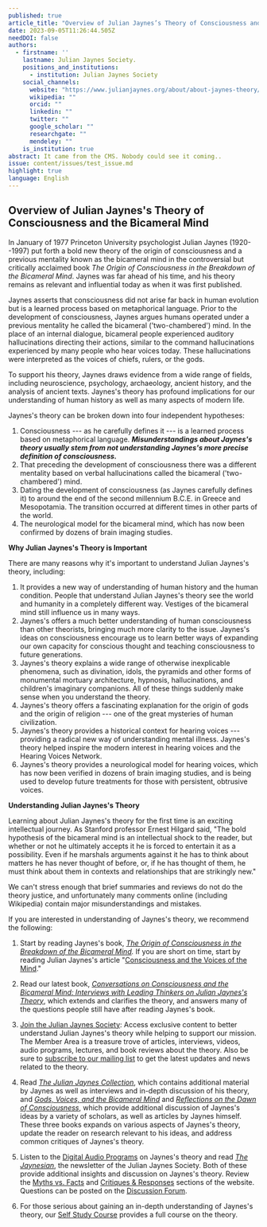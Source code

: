 ```yaml
---
published: true
article_title: "Overview of Julian Jaynes’s Theory of Consciousness and the Bicameral Mind "
date: 2023-09-05T11:26:44.505Z
needDOI: false
authors:
  - firstname: ''
    lastname: Julian Jaynes Society. 
    positions_and_institutions:
      - institution: Julian Jaynes Society
    social_channels:
      website: "https://www.julianjaynes.org/about/about-jaynes-theory/overview/"
      wikipedia: ""
      orcid: ""
      linkedin: ""
      twitter: ""
      google_scholar: ""
      researchgate: ""
      mendeley: ""
    is_institution: true
abstract: It came from the CMS. Nobody could see it coming..
issue: content/issues/test_issue.md
highlight: true
language: English
---
```


## Overview of Julian Jaynes's Theory of Consciousness and the Bicameral Mind

In January of 1977 Princeton University psychologist Julian Jaynes (1920--1997) put forth a bold new theory of the origin of consciousness and a previous mentality known as the bicameral mind in the controversial but critically acclaimed book *The Origin of Consciousness in the Breakdown of the Bicameral Mind*. Jaynes was far ahead of his time, and his theory remains as relevant and influential today as when it was first published.

Jaynes asserts that consciousness did not arise far back in human evolution but is a learned process based on metaphorical language. Prior to the development of consciousness, Jaynes argues humans operated under a previous mentality he called the bicameral ('two-chambered') mind. In the place of an internal dialogue, bicameral people experienced auditory hallucinations directing their actions, similar to the command hallucinations experienced by many people who hear voices today. These hallucinations were interpreted as the voices of chiefs, rulers, or the gods.

To support his theory, Jaynes draws evidence from a wide range of fields, including neuroscience, psychology, archaeology, ancient history, and the analysis of ancient texts. Jaynes's theory has profound implications for our understanding of human history as well as many aspects of modern life.

Jaynes's theory can be broken down into four independent hypotheses:

1.  Consciousness --- as he carefully defines it --- is a learned process based on metaphorical language. ***Misunderstandings about Jaynes's theory usually stem from not understanding Jaynes's more precise definition of consciousness.***
2.  That preceding the development of consciousness there was a different mentality based on verbal hallucinations called the bicameral ('two-chambered') mind.
3.  Dating the development of consciousness (as Jaynes carefully defines it) to around the end of the second millennium B.C.E. in Greece and Mesopotamia. The transition occurred at different times in other parts of the world.
4.  The neurological model for the bicameral mind, which has now been confirmed by dozens of brain imaging studies.

**Why Julian Jaynes's Theory is Important**

There are many reasons why it's important to understand Julian Jaynes's theory, including:

1.  It provides a new way of understanding of human history and the human condition. People that understand Julian Jaynes's theory see the world and humanity in a completely different way. Vestiges of the bicameral mind still influence us in many ways.
2.  Jaynes's offers a much better understanding of human consciousness than other theorists, bringing much more clarity to the issue. Jaynes's ideas on consciousness encourage us to learn better ways of expanding our own capacity for conscious thought and teaching consciousness to future generations.
3.  Jaynes's theory explains a wide range of otherwise inexplicable phenomena, such as divination, idols, the pyramids and other forms of monumental mortuary architecture, hypnosis, hallucinations, and children's imaginary companions. All of these things suddenly make sense when you understand the theory.
4.  Jaynes's theory offers a fascinating explanation for the origin of gods and the origin of religion --- one of the great mysteries of human civilization.
5.  Jaynes's theory provides a historical context for hearing voices --- providing a radical new way of understanding mental illness. Jaynes's theory helped inspire the modern interest in hearing voices and the Hearing Voices Network.
6.  Jaynes's theory provides a neurological model for hearing voices, which has now been verified in dozens of brain imaging studies, and is being used to develop future treatments for those with persistent, obtrusive voices.

**Understanding Julian Jaynes's Theory**

Learning about Julian Jaynes's theory for the first time is an exciting intellectual journey. As Stanford professor Ernest Hilgard said, "The bold hypothesis of the bicameral mind is an intellectual shock to the reader, but whether or not he ultimately accepts it he is forced to entertain it as a possibility. Even if he marshals arguments against it he has to think about matters he has never thought of before, or, if he has thought of them, he must think about them in contexts and relationships that are strikingly new."

We can't stress enough that brief summaries and reviews do not do the theory justice, and unfortunately many comments online (including Wikipedia) contain major misunderstandings and mistakes.

If you are interested in understanding of Jaynes's theory, we recommend the following:

  1.  Start by reading Jaynes's book, *[The Origin of Consciousness in the Breakdown of the Bicameral Mind](https://www.amazon.com/gp/product/0618057072/?tag=julianjaynessociety-20).* If you are short on time, start by reading Julian Jaynes's article "[Consciousness and the Voices of the Mind](https://www.julianjaynes.org/pdf/jaynes_consciousness-voices-mind.pdf)."

  2.  Read our latest book, *[Conversations on Consciousness and the Bicameral Mind: Interviews with Leading Thinkers on Julian Jaynes's Theory](https://www.julianjaynes.org/product/conversations-on-consciousness-and-the-bicameral-mind/)*, which extends and clarifies the theory, and answers many of the questions people still have after reading Jaynes's book.

  3.  [Join the Julian Jaynes Society](https://www.julianjaynes.org/join/): Access exclusive content to better understand Julian Jaynes's theory while helping to support our mission. The Member Area is a treasure trove of articles, interviews, videos, audio programs, lectures, and book reviews about the theory. Also be sure to [subscribe to our mailing list](https://www.julianjaynes.org/mailing-list/) to get the latest updates and news related to the theory.

  4.  Read *[The Julian Jaynes Collection](https://www.julianjaynes.org/product/the-julian-jaynes-collection/)*, which contains additional material by Jaynes as well as interviews and in-depth discussion of his theory, and *[Gods, Voices, and the Bicameral Mind](https://www.julianjaynes.org/product/gods-voices-and-the-bicameral-mind/)* and *[Reflections on the Dawn of Consciousness](https://www.julianjaynes.org/product/reflections-on-the-dawn-of-consciousness/)*, which provide additional discussion of Jaynes's ideas by a variety of scholars, as well as articles by Jaynes himself. These three books expands on various aspects of Jaynes's theory, update the reader on research relevant to his ideas, and address common critiques of Jaynes's theory.

  5.  Listen to the [Digital Audio Programs](https://www.julianjaynes.org/product-category/digital-audio-programs/) on Jaynes's theory and read *[The Jaynesian](https://www.julianjaynes.org/resources/newsletter/)*, the newsletter of the Julian Jaynes Society. Both of these provide additional insights and discussion on Jaynes's theory. Review the [Myths vs. Facts](https://www.julianjaynes.org/blog/category/myths-vs-facts/) and [Critiques & Responses](https://www.julianjaynes.org/about/about-jaynes-theory/critiques-and-responses-part-1/) sections of the website. Questions can be posted on the [Discussion Forum](https://www.julianjaynes.org/jjsforum/).
  6.  For those serious about gaining an in-depth understanding of Jaynes's theory, our [Self Study Course](https://www.julianjaynes.org/resources/self-study-course/) provides a full course on the theory.